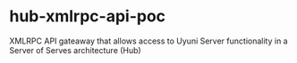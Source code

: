 # hub-xmlrpc-api-poc
XMLRPC API gateaway that allows access to Uyuni Server functionality in a Server of Serves architecture (Hub)
